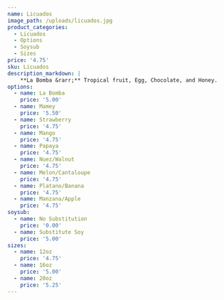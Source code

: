 ```yaml
---
name: Licuados
image_path: /uploads/licuados.jpg
product_categories:
  - Licuados
  - Options
  - Soysub
  - Sizes
price: '4.75'
sku: Licuados
description_markdown: |
    **La Bomba &rarr;** Tropical fruit, Egg, Chocolate, and Honey.
options:
  - name: La Bomba
    price: '5.00'
  - name: Mamey
    price: '5.50'
  - name: Strawberry
    price: '4.75'
  - name: Mango
    price: '4.75'
  - name: Papaya
    price: '4.75'
  - name: Nuez/Walnut
    price: '4.75'
  - name: Melon/Cantaloupe
    price: '4.75'
  - name: Platano/Banana
    price: '4.75'
  - name: Manzana/Apple
    price: '4.75'
soysub:
  - name: No Substitution
    price: '0.00'
  - name: Substitute Soy
    price: '5.00'
sizes:
  - name: 12oz
    price: '4.75'
  - name: 16oz 
    price: '5.00'
  - name: 20oz 
    price: '5.25'
---
```

